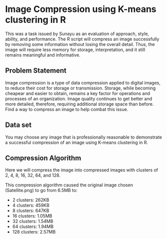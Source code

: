 # Image Compression using K-means clustering in R

This was a task issued by Sunayu as an evaluation of approach, style, ability, and performance. The R script will compress an image successfully by removing some information without losing the overall detail. Thus, the image will require less memory for storage, interpretation, and it still remains meaningful and informative.

## Problem Statement 

Image compression is a type of data compression applied to digital images, to reduce their cost for storage or transmission. 
Storage, while becoming cheapear and easier to obtain, remains a key factor for operations and processes of an organization. 
Image quality continues to get better and more detailed, therefore, requiring additional storage space than before. 
Find a way to compress an image to help combat this issue.

## Data set

You may choose any image that is professionally reasonable to demonstrate a successful compression of an image using K-means clustering in R.

## Compression Algorithm

Here we will compress the image into compressed images with clusters of 2, 4, 8, 16, 32, 64, and 128. 

This compression algorithm caused the original image chosen (Satellite.png) to go from 6.5MB to:

- 2 clusters: 262KB
- 4 clusters: 459KB
- 8 clusters: 647KB
- 16 clusters: 1.05MB
- 32 clusters: 1.54MB
- 64 clusters: 1.94MB
- 128 clusters: 2.57MB
